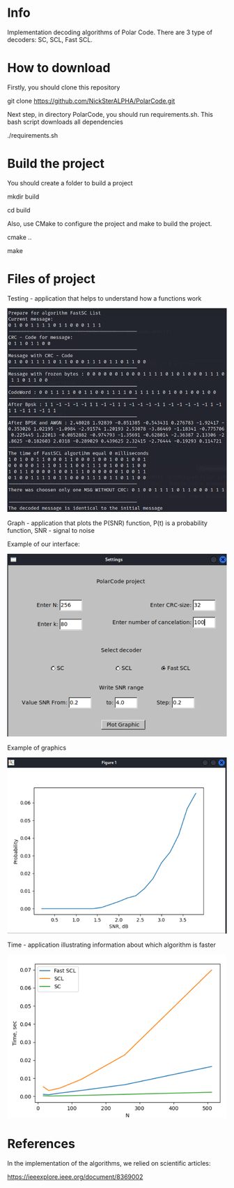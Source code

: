 # Info
Implementation decoding algorithms of Polar Code. There are 3 type of decoders: SC, SCL, Fast SCL. 

# How to download 

Firstly, you should clone this repository 

git clone https://github.com/NickSterALPHA/PolarCode.git

Next step, in directory PolarCode, you should run requirements.sh. This bash script downloads all dependencies

./requirements.sh

# Build the project

You should create a folder to build a project

mkdir build

cd build

Also, use CMake to configure the project and make to build the project.

cmake ..

make

# Files of project

Testing -  application that helps to understand how a functions work

![Output of testing application](./img/testing_example.png)

Graph - application  that plots the P(SNR) function, P(t) is a probability function, SNR - signal to noise 

Example of our interface:

![Interface of application](/img/interface_example.png)

Example of graphics

![Plot of function](/img/plot.png)

Time - application illustrating information about which algorithm is faster

![Time of algorithms](/img/time.png)

# References 

In the implementation of the algorithms, we relied on scientific articles:

https://ieeexplore.ieee.org/document/8369002

